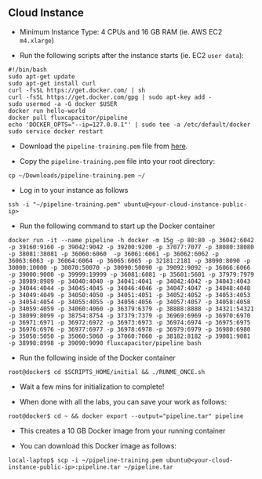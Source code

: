 ## Cloud Instance
* Minimum Instance Type:  4 CPUs and 16 GB RAM (ie. AWS EC2 `m4.xlarge`)

* Run the following scripts after the instance starts (ie. EC2 `user data`):
```
#!/bin/bash
sudo apt-get update
sudo apt-get install curl
curl -fsSL https://get.docker.com/ | sh
curl -fsSL https://get.docker.com/gpg | sudo apt-key add -
sudo usermod -a -G docker $USER
docker run hello-world
docker pull fluxcapacitor/pipeline
echo 'DOCKER_OPTS="--ip=127.0.0.1"' | sudo tee -a /etc/default/docker
sudo service docker restart
```

* Download the `pipeline-training.pem` file from [here](http://advancedspark.com/keys/pipeline-training.pem).

* Copy the `pipeline-training.pem` file into your root directory:
```
cp ~/Downloads/pipeline-training.pem ~/
```

* Log in to your instance as follows
```
ssh -i "~/pipeline-training.pem" ubuntu@<your-cloud-instance-public-ip>
```

* Run the following command to start up the Docker container
```
docker run -it --name pipeline -h docker -m 15g -p 80:80 -p 36042:6042 -p 39160:9160 -p 39042:9042 -p 39200:9200 -p 37077:7077 -p 38080:38080 -p 38081:38081 -p 36060:6060  -p 36061:6061 -p 36062:6062 -p 36063:6063 -p 36064:6064 -p 36065:6065 -p 32181:2181 -p 38090:8090 -p 30000:10000 -p 30070:50070 -p 30090:50090 -p 39092:9092 -p 36066:6066 -p 39000:9000 -p 39999:19999 -p 36081:6081 -p 35601:5601 -p 37979:7979 -p 38989:8989 -p 34040:4040 -p 34041:4041 -p 34042:4042 -p 34043:4043 -p 34044:4044 -p 34045:4045 -p 34046:4046 -p 34047:4047 -p 34048:4048 -p 34049:4049 -p 34050:4050 -p 34051:4051 -p 34052:4052 -p 34053:4053 -p 34054:4054 -p 34055:4055 -p 34056:4056 -p 34057:4057 -p 34058:4058 -p 34059:4059 -p 34060:4060 -p 36379:6379 -p 38888:8888 -p 34321:54321 -p 38099:8099 -p 38754:8754 -p 37379:7379 -p 36969:6969 -p 36970:6970 -p 36971:6971 -p 36972:6972 -p 36973:6973 -p 36974:6974 -p 36975:6975 -p 36976:6976 -p 36977:6977 -p 36978:6978 -p 36979:6979 -p 36980:6980 -p 35050:5050 -p 35060:5060 -p 37060:7060 -p 38182:8182 -p 39081:9081 -p 38998:8998 -p 39090:9090 fluxcapacitor/pipeline bash
```

* Run the following inside of the Docker container
```
root@docker$ cd $SCRIPTS_HOME/initial && ./RUNME_ONCE.sh
```

* Wait a few mins for initialization to complete!

* When done with all the labs, you can save your work as follows:
```
root@docker$ cd ~ && docker export --output="pipeline.tar" pipeline
```
* This creates a 10 GB Docker image from your running container

* You can download this Docker image as follows:
```
local-laptop$ scp -i ~/pipeline-training.pem ubuntu@<your-cloud-instance-public-ip>:pipeline.tar ~/pipeline.tar
```

